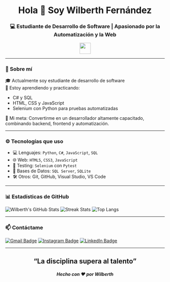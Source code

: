 <h1 align="center">Hola 👋 Soy Wilberth Fernández</h1>
<h3 align="center">💻 Estudiante de Desarrollo de Software | Apasionado por la Automatización y la Web</h3>

<p align="center">
  <img src="https://media.giphy.com/media/hvRJCLFzcasrR4ia7z/giphy.gif" width="35" />
</p>

---

### 🚀 Sobre mí

🎓 Actualmente soy estudiante de desarrollo de software  
📘 Estoy aprendiendo y practicando:
- C# y SQL
- HTML, CSS y JavaScript
- Selenium con Python para pruebas automatizadas

🌟 Mi meta: Convertirme en un desarrollador altamente capacitado, combinando backend, frontend y automatización.

---

### ⚙️ Tecnologías que uso

- 💻 Lenguajes: `Python`, `C#`, `JavaScript`, `SQL`
- 🌐 Web: `HTML5`, `CSS3`, `JavaScript`
- 🧪 Testing: `Selenium` con `Pytest`
- 💾 Bases de Datos: `SQL Server`, `SQLite`
- 🛠️ Otros: Git, GitHub, Visual Studio, VS Code

---

### 📊 Estadísticas de GitHub

![Wilberth's GitHub Stats](https://github-readme-stats.vercel.app/api?username=Wibe2332&show_icons=true&theme=tokyonight)
<img src="https://github-readme-streak-stats.herokuapp.com/?user=Wibe2332&theme=tokyonight" alt="Streak Stats"/>
![Top Langs](https://github-readme-stats.vercel.app/api/top-langs/?username=Wibe2332&layout=compact&theme=tokyonight)

---

### 📫 Contáctame

[![Gmail Badge](https://img.shields.io/badge/-wilberth.dev@gmail.com-c14438?style=flat&logo=Gmail&logoColor=white)](mailto:wilberth.dev@gmail.com)
[![Instagram Badge](https://img.shields.io/badge/-@wilberthdev-833AB4?style=flat&logo=instagram&logoColor=white)](https://www.instagram.com/wilberthdev)
[![LinkedIn Badge](https://img.shields.io/badge/-Wilberth%20Fernandez-blue?style=flat&logo=Linkedin&logoColor=white)](https://www.linkedin.com)

---

<h2 align="center">“La disciplina supera al talento”</h2>
<h5 align="center">Hecho con ❤️ por Wilberth</h5>
